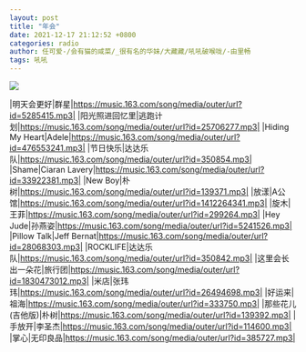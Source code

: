 ```yaml
---
layout: post
title: "年会"
date: 2021-12-17 21:12:52 +0800
categories: radio
author: 任可爱-/会有猫的咸菜/_很有名的华妹/大藏藏/吼吼破喉咙/-由里畅
tags: 吼吼
---
```

![]({{site.baseurl}}/images/cover_20211217.jpg)

|明天会更好|群星|https://music.163.com/song/media/outer/url?id=5285415.mp3|
|阳光照进回忆里|逃跑计划|https://music.163.com/song/media/outer/url?id=25706277.mp3|
|Hiding My Heart|Adele|https://music.163.com/song/media/outer/url?id=476553241.mp3|
|节日快乐|达达乐队|https://music.163.com/song/media/outer/url?id=350854.mp3|
|Shame|Ciaran Lavery|https://music.163.com/song/media/outer/url?id=33922381.mp3|
|New Boy|朴树|https://music.163.com/song/media/outer/url?id=139371.mp3|
|放漾|A公馆|https://music.163.com/song/media/outer/url?id=1412264341.mp3|
|旋木|王菲|https://music.163.com/song/media/outer/url?id=299264.mp3|
|Hey Jude|孙燕姿|https://music.163.com/song/media/outer/url?id=5241526.mp3|
|Pillow Talk|Jeff Bernat|https://music.163.com/song/media/outer/url?id=28068303.mp3|
|ROCKLIFE|达达乐队|https://music.163.com/song/media/outer/url?id=350842.mp3|
|这里会长出一朵花|旅行团|https://music.163.com/song/media/outer/url?id=1830473012.mp3|
|米店|张玮玮|https://music.163.com/song/media/outer/url?id=26494698.mp3|
|好运来|祖海|https://music.163.com/song/media/outer/url?id=333750.mp3|
|那些花儿(吉他版)|朴树|https://music.163.com/song/media/outer/url?id=139392.mp3|
|手放开|李圣杰|https://music.163.com/song/media/outer/url?id=114600.mp3|
|掌心|无印良品|https://music.163.com/song/media/outer/url?id=385727.mp3|

